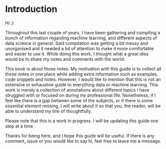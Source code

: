 # Introduction

Hi :\)

Throughout this last couple of years, I have been gathering and compiling a bunch of information regarding machine learning, and different aspects of data science in general. Said compilation was getting a bit messy and unorganised and it needed a bit of attention to make it more comfortable and easier to use it. While doing this work, I thought what a great idea would be to share my notes and comments with the world.

This book is about those notes. My motivation with this guide is to collect all these notes in one place while adding extra information such as examples, code snippets and notes. However, I would like to mention that this is not an extensive or exhaustive guide to everything data or machine learning. This work is merely a collection of annotations about different topics I have struggled with or focused on during my professional life. Nonetheless, if I feel like there is a gap between some of the subjects, or if there is some essential element missing, I will write about it so that you, the reader, will be able to understand my line of thoughtfully.

Please note that this is a work in progress. I will be updating this guide one step at a time.

Thanks for being here, and I hope this guide will be useful. If there is any comment, issue or you would like to say hi, feel free to leave me a message.


